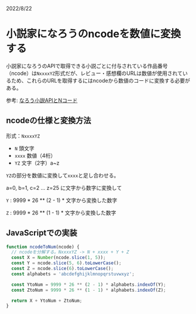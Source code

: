 2022/8/22

# 小説家になろうのncodeを数値に変換する

小説家になろうのAPIで取得できる小説ごとに付与されている作品番号（ncode）は`NxxxxYZ`形式だが、レビュー・感想欄のURLは数値が使用されているため、これらのURLを取得するにはncodeから数値のコードに変換する必要がある。   

参考: [なろう小説APIとNコード](https://syosetu.com/bbstopic/top/topicid/2733/)

## ncodeの仕様と変換方法

形式：`NxxxxYZ`
- `N` 頭文字
- `xxxx` 数値（4桁）
- `YZ` 文字（2字）a~z

`YZ`の部分を数値に変換して`xxxx`と足し合わせる。

a=0, b=1, c=2 ... z=25 に文字から数字に変換して

`Y` : 9999 * 26 ** (2 - 1) * 文字から変換した数字

`Z` : 9999 * 26 ** (1 - 1) * 文字から変換した数字

## JavaScriptでの実装
```javascript
function ncodeToNum(ncode) {
  // ncodeを分解する。NxxxxYZ -> N + xxxx + Y + Z
  const X = Number(ncode.slice(1, 5));
  const Y = ncode.slice(5, 6).toLowerCase();
  const Z = ncode.slice(6).toLowerCase();
  const alphabets = 'abcdefghijklmnopqrstuvwxyz';

  const YtoNum = 9999 * 26 ** (2 - 1) * alphabets.indexOf(Y);
  const ZtoNum = 9999 * 26 ** (1 - 1) * alphabets.indexOf(Z);

  return X + YtoNum + ZtoNum;
}
```